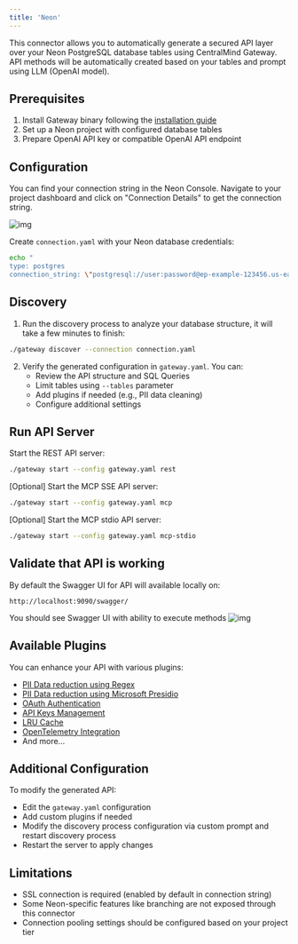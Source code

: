 ```yaml
---
title: 'Neon'
---
```


This connector allows you to automatically generate a secured API layer over your Neon PostgreSQL database tables using CentralMind Gateway. API methods will be automatically created based on your tables and prompt using LLM (OpenAI model).

## Prerequisites

1. Install Gateway binary following the [installation guide](https://docs.centralmind.ai/getting-started/installation)
2. Set up a Neon project with configured database tables
3. Prepare OpenAI API key or compatible OpenAI API endpoint

## Configuration

You can find your connection string in the Neon Console. Navigate to your project dashboard and click on "Connection Details" to get the connection string.

![img](../assets/neon-connection.png)

Create `connection.yaml` with your Neon database credentials:
```bash
echo "
type: postgres
connection_string: \"postgresql://user:password@ep-example-123456.us-east-2.aws.neon.tech/dbname?sslmode=require\"" > connection.yaml
```

## Discovery

1. Run the discovery process to analyze your database structure, it will take a few minutes to finish:

```bash
./gateway discover --connection connection.yaml
```

2. Verify the generated configuration in `gateway.yaml`. You can:
   - Review the API structure and SQL Queries
   - Limit tables using `--tables` parameter
   - Add plugins if needed (e.g., PII data cleaning)
   - Configure additional settings

## Run API Server

Start the REST API server:

```bash
./gateway start --config gateway.yaml rest
```

[Optional] Start the MCP SSE API server:

```bash
./gateway start --config gateway.yaml mcp
```

[Optional] Start the MCP stdio API server:

```bash
./gateway start --config gateway.yaml mcp-stdio
```

## Validate that API is working
By default the Swagger UI for API will available locally on:

```
http://localhost:9090/swagger/
```

You should see Swagger UI with ability to execute methods
![img](../assets/neon-swagger.jpg)

## Available Plugins

You can enhance your API with various plugins:
- <a href="../../plugins/pii_remover/"> PII Data reduction using Regex </a>
- <a href="../../plugins/presidio_anonymizer/"> PII Data reduction using Microsoft Presidio</a>
- <a href="../../plugins/oauth/"> OAuth Authentication</a>
- <a href="../../plugins/api_keys/"> API Keys Management</a>
- <a href="../../plugins/lru_cache/"> LRU Cache</a>
- <a href="../../plugins/otel/"> OpenTelemetry Integration</a>
- And more...

## Additional Configuration

To modify the generated API:
- Edit the `gateway.yaml` configuration
- Add custom plugins if needed
- Modify the discovery process configuration via custom prompt and restart discovery process
- Restart the server to apply changes

## Limitations

- SSL connection is required (enabled by default in connection string)
- Some Neon-specific features like branching are not exposed through this connector
- Connection pooling settings should be configured based on your project tier 
